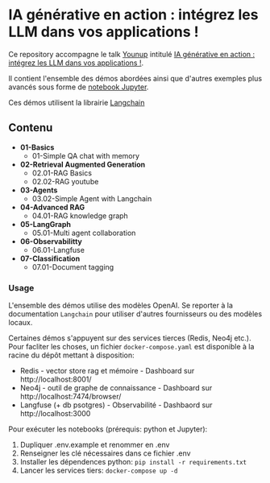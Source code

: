 # IA générative en action : intégrez les LLM dans vos applications !

Ce repository accompagne le talk [Younup](https://www.younup.fr/) intitulé [IA générative en action : intégrez les LLM dans vos applications !](https://www.youtube.com/watch?v=KputAxjl7J4&t=12s).

Il contient l'ensemble des démos abordées ainsi que d'autres exemples plus avancés sous forme de [notebook Jupyter](https://jupyter.org/).

Ces démos utilisent la librairie [Langchain](https://www.langchain.com/)

## Contenu

- **01-Basics**
  - 01-Simple QA chat with memory
- **02-Retrieval Augmented Generation**
  - 02.01-RAG Basics
  - 02.02-RAG youtube
- **03-Agents**
  - 03.02-Simple Agent with Langchain
- **04-Advanced RAG**
  - 04.01-RAG knowledge graph
- **05-LangGraph**
  - 05.01-Multi agent collaboration
- **06-Observabilitty**
  - 06.01-Langfuse
- **07-Classification**
  - 07.01-Document tagging

### Usage

L'ensemble des démos utilise des modèles OpenAI. Se reporter à la documentation `Langchain` pour utiliser d'autres fournisseurs ou des modèles locaux.

Certaines démos s'appuyent sur des services tierces (Redis, Neo4j etc.). Pour facliter les choses, un fichier `docker-compose.yaml` est disponible à la racine du dépôt mettant à disposition:

- Redis - vector store rag et mémoire - Dashboard sur http://localhost:8001/
- Neo4j - outil de graphe de connaissance - Dashboard sur http://localhost:7474/browser/
- Langfuse (+ db psotgres) - Observabilité - Dashbaord sur http://localhost:3000

Pour exécuter les notebooks (prérequis: python et Jupyter):

1. Dupliquer .env.example et renommer en .env
2. Renseigner les clé nécessaires dans ce fichier .env
3. Installer les dépendences python: `pip install -r requirements.txt`
4. Lancer les services tiers: `docker-compose up -d`
